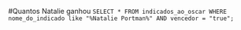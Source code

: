 #Quantos Natalie ganhou
`SELECT * FROM indicados_ao_oscar WHERE nome_do_indicado like "%Natalie Portman%" AND vencedor = "true";`
